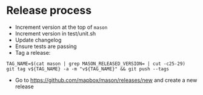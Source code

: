 # Release process

- Increment version at the top of `mason`
- Increment version in test/unit.sh
- Update changelog
- Ensure tests are passing
- Tag a release:

```
TAG_NAME=$(cat mason | grep MASON_RELEASED_VERSION= | cut -c25-29)
git tag v${TAG_NAME} -a -m "v${TAG_NAME}" && git push --tags
```

- Go to https://github.com/mapbox/mason/releases/new and create a new release
